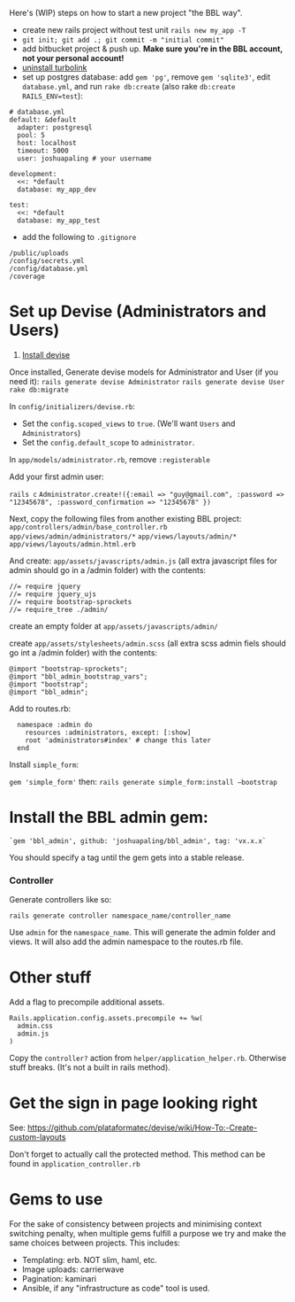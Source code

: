 Here's (WIP) steps on how to start a new project "the BBL way".

- create new rails project without test unit `rails new my_app -T`
- `git init; git add .; git commit -m "initial commit"`
- add bitbucket project & push up. **Make sure you're in the BBL account, not your personal account!**
- [uninstall turbolink](http://blog.steveklabnik.com/posts/2013-06-25-removing-turbolinks-from-rails-4)
- set up postgres database: add `gem 'pg'`, remove `gem 'sqlite3'`, edit `database.yml`, and run `rake db:create` (also rake `db:create RAILS_ENV=test`):

```
# database.yml
default: &default
  adapter: postgresql
  pool: 5
  host: localhost
  timeout: 5000
  user: joshuapaling # your username

development:
  <<: *default
  database: my_app_dev

test:
  <<: *default
  database: my_app_test
```

- add the following to `.gitignore`

```
/public/uploads
/config/secrets.yml
/config/database.yml
/coverage
```

# Set up Devise (Administrators and Users)

1. [Install devise](https://github.com/plataformatec/devise#getting-started)

Once installed, Generate devise models for Administrator and User (if you need it):
`rails generate devise Administrator`
`rails generate devise User`
`rake db:migrate`

In `config/initializers/devise.rb`:

- Set the `config.scoped_views` to `true`. (We'll want `Users` and `Administrators`)
- Set the `config.default_scope` to `administrator`.

In `app/models/administrator.rb`, remove `:registerable`

Add your first admin user:

`rails c`
`Administrator.create!({:email => "guy@gmail.com", :password => "12345678", :password_confirmation => "12345678" })`


Next, copy the following files from another existing BBL project:
`app/controllers/admin/base_controller.rb`
`app/views/admin/administrators/*`
`app/views/layouts/admin/*`
`app/views/layouts/admin.html.erb`

And create:
`app/assets/javascripts/admin.js` (all extra javascript files for admin should go in a /admin folder)
 with the contents:

```
//= require jquery
//= require jquery_ujs
//= require bootstrap-sprockets
//= require_tree ./admin/
```

create an empty folder at `app/assets/javascripts/admin/`

create
`app/assets/stylesheets/admin.scss` (all extra scss admin fiels should go int a /admin folder)
with the contents:

```
@import "bootstrap-sprockets";
@import "bbl_admin_bootstrap_vars";
@import "bootstrap";
@import "bbl_admin";
```

Add to routes.rb:

```
  namespace :admin do
    resources :administrators, except: [:show]
    root 'administrators#index' # change this later
  end
```

Install `simple_form`:

`gem 'simple_form'`
then:
`rails generate simple_form:install —bootstrap`



# Install the BBL admin gem:

    `gem 'bbl_admin', github: 'joshuapaling/bbl_admin', tag: 'vx.x.x`

You should specify a tag until the gem gets into a stable release.

### Controller

Generate controllers like so:

    rails generate controller namespace_name/controller_name

Use `admin` for the `namespace_name`. This will generate the admin folder and views. It will also add the admin namespace to the routes.rb file.

# Other stuff

Add a flag to precompile additional assets.

    Rails.application.config.assets.precompile += %w(
      admin.css
      admin.js
    )

Copy the `controller?` action from `helper/application_helper.rb`. Otherwise stuff breaks. (It's not a built in rails method).

# Get the sign in page looking right

See: https://github.com/plataformatec/devise/wiki/How-To:-Create-custom-layouts

Don't forget to actually call the protected method. This method can be found in `application_controller.rb`

# Gems to use

For the sake of consistency between projects and minimising context switching penalty, when multiple gems fulfill a purpose we try and make the same choices between projects. This includes:

* Templating: erb. NOT slim, haml, etc.
* Image uploads: carrierwave
* Pagination: kaminari
* Ansible, if any "infrastructure as code" tool is used.

